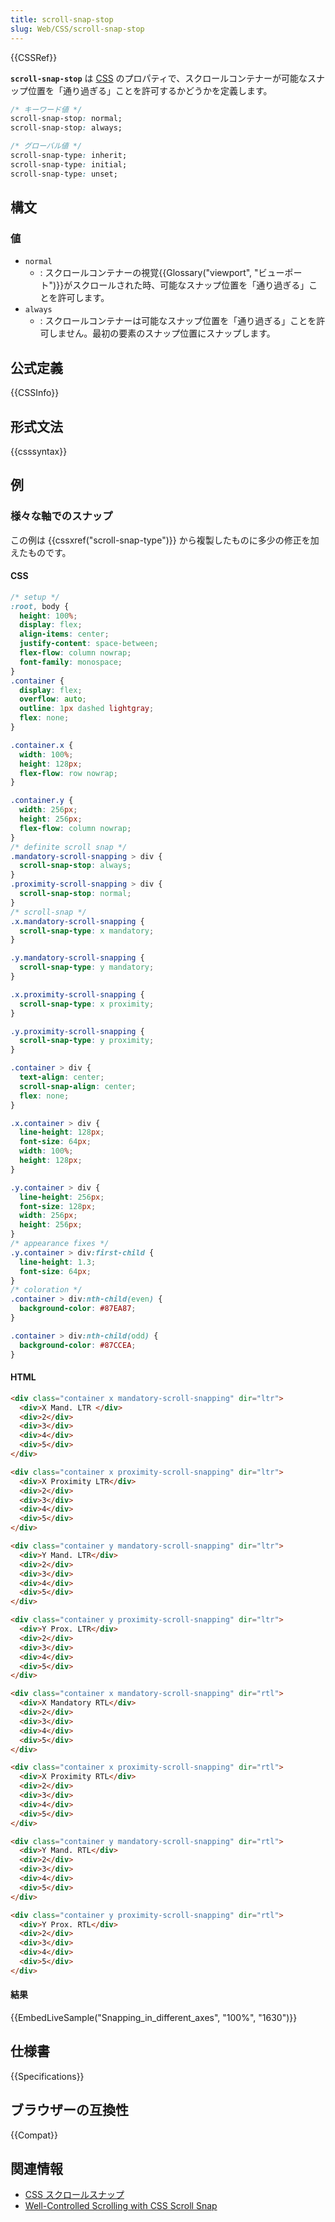 ```yaml
---
title: scroll-snap-stop
slug: Web/CSS/scroll-snap-stop
---
```

{{CSSRef}}

**`scroll-snap-stop`** は [CSS](/ja/docs/Web/CSS) のプロパティで、スクロールコンテナーが可能なスナップ位置を「通り過ぎる」ことを許可するかどうかを定義します。

```css
/* キーワード値 */
scroll-snap-stop: normal;
scroll-snap-stop: always;

/* グローバル値 */
scroll-snap-type: inherit;
scroll-snap-type: initial;
scroll-snap-type: unset;
```

## 構文

### 値

- `normal`
  - : スクロールコンテナーの視覚{{Glossary("viewport", "ビューポート")}}がスクロールされた時、可能なスナップ位置を「通り過ぎる」ことを許可します。
- `always`
  - : スクロールコンテナーは可能なスナップ位置を「通り過ぎる」ことを許可しません。最初の要素のスナップ位置にスナップします。

## 公式定義

{{CSSInfo}}

## 形式文法

{{csssyntax}}

## 例

<h3 id="Snapping_in_different_axes">様々な軸でのスナップ</h3>

この例は {{cssxref("scroll-snap-type")}} から複製したものに多少の修正を加えたものです。

#### CSS

```css
/* setup */
:root, body {
  height: 100%;
  display: flex;
  align-items: center;
  justify-content: space-between;
  flex-flow: column nowrap;
  font-family: monospace;
}
.container {
  display: flex;
  overflow: auto;
  outline: 1px dashed lightgray;
  flex: none;
}

.container.x {
  width: 100%;
  height: 128px;
  flex-flow: row nowrap;
}

.container.y {
  width: 256px;
  height: 256px;
  flex-flow: column nowrap;
}
/* definite scroll snap */
.mandatory-scroll-snapping > div {
  scroll-snap-stop: always;
}
.proximity-scroll-snapping > div {
  scroll-snap-stop: normal;
}
/* scroll-snap */
.x.mandatory-scroll-snapping {
  scroll-snap-type: x mandatory;
}

.y.mandatory-scroll-snapping {
  scroll-snap-type: y mandatory;
}

.x.proximity-scroll-snapping {
  scroll-snap-type: x proximity;
}

.y.proximity-scroll-snapping {
  scroll-snap-type: y proximity;
}

.container > div {
  text-align: center;
  scroll-snap-align: center;
  flex: none;
}

.x.container > div {
  line-height: 128px;
  font-size: 64px;
  width: 100%;
  height: 128px;
}

.y.container > div {
  line-height: 256px;
  font-size: 128px;
  width: 256px;
  height: 256px;
}
/* appearance fixes */
.y.container > div:first-child {
  line-height: 1.3;
  font-size: 64px;
}
/* coloration */
.container > div:nth-child(even) {
  background-color: #87EA87;
}

.container > div:nth-child(odd) {
  background-color: #87CCEA;
}
```

#### HTML

```html
<div class="container x mandatory-scroll-snapping" dir="ltr">
  <div>X Mand. LTR </div>
  <div>2</div>
  <div>3</div>
  <div>4</div>
  <div>5</div>
</div>

<div class="container x proximity-scroll-snapping" dir="ltr">
  <div>X Proximity LTR</div>
  <div>2</div>
  <div>3</div>
  <div>4</div>
  <div>5</div>
</div>

<div class="container y mandatory-scroll-snapping" dir="ltr">
  <div>Y Mand. LTR</div>
  <div>2</div>
  <div>3</div>
  <div>4</div>
  <div>5</div>
</div>

<div class="container y proximity-scroll-snapping" dir="ltr">
  <div>Y Prox. LTR</div>
  <div>2</div>
  <div>3</div>
  <div>4</div>
  <div>5</div>
</div>

<div class="container x mandatory-scroll-snapping" dir="rtl">
  <div>X Mandatory RTL</div>
  <div>2</div>
  <div>3</div>
  <div>4</div>
  <div>5</div>
</div>

<div class="container x proximity-scroll-snapping" dir="rtl">
  <div>X Proximity RTL</div>
  <div>2</div>
  <div>3</div>
  <div>4</div>
  <div>5</div>
</div>

<div class="container y mandatory-scroll-snapping" dir="rtl">
  <div>Y Mand. RTL</div>
  <div>2</div>
  <div>3</div>
  <div>4</div>
  <div>5</div>
</div>

<div class="container y proximity-scroll-snapping" dir="rtl">
  <div>Y Prox. RTL</div>
  <div>2</div>
  <div>3</div>
  <div>4</div>
  <div>5</div>
</div>
```

#### 結果

{{EmbedLiveSample("Snapping_in_different_axes", "100%", "1630")}}

## 仕様書

{{Specifications}}

## ブラウザーの互換性

{{Compat}}

## 関連情報

- [CSS スクロールスナップ](/ja/docs/Web/CSS/CSS_Scroll_Snap)
- [Well-Controlled Scrolling with CSS Scroll Snap](https://web.dev/css-scroll-snap/)
